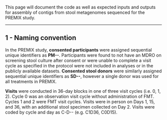 This page will document the code as well as expected inputs and outputs for assembly of contigs from stool metagenomes sequenced for the PREMIX study.

---

## 1 - Naming convention

In the PREMIX study, **consented participants** were assigned sequential unique identifiers as **PM--**. Participants were found to not have an MDRO on screening stool culture after consent or were unable to complete a visit cycle as specified in the protocol were not included in analyses or in the publicly available datasets. **Consented stool donors** were similarly assigned sequential unique identifiers as **SD--**, however a single donor was used for all treatments in PREMIX.

**Visits** were conducted in 36-day blocks in one of three visit cycles (i.e. 0, 1, 2). Cycle 0 was an observation visit cycle without administration of FMT. Cycles 1 and 2 were FMT visit cycles. Visits were in person on Days 1, 15, and 36, with an additional stool specimen collected on Day 2. Visits were coded by cycle and day as C-D-- (e.g. C1D36, C0D15).